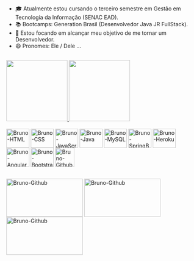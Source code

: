 - 🎓 Atualmente estou cursando o terceiro semestre em Gestão em Tecnologia da Informação (SENAC EAD).
- 📚 Bootcamps: Generation Brasil (Desenvolvedor Java JR FullStack).
- 🎯 Estou focando em alcançar meu objetivo de me tornar um Desenvolvedor.
- 😄 Pronomes: Ele / Dele ...
##
<div>
  <a href="https://github.com/BruRaptor">
  <img height="160em" src="https://github-readme-stats.vercel.app/api?username=BruRaptor&show_icons=true&theme=tokyonight&include_all_commits=true&count_private=true"/>
  <img height="160em" src="https://github-readme-stats.vercel.app/api/top-langs/?username=BruRaptor&layout=compact&langs_count=7&theme=tokyonight"/>
    </a>
    </div>
    
<div style="display: inline_block"><br>
  <img align="center" alt="Bruno-HTML" height="50" width="60" src="https://cdn.jsdelivr.net/gh/devicons/devicon/icons/html5/html5-original.svg">
  <img align="center" alt="Bruno-CSS" height="50" width="60" src="https://cdn.jsdelivr.net/gh/devicons/devicon/icons/css3/css3-original.svg">
  <img align="center" alt="Bruno-JavaScript" height="50" width="60" src="https://cdn.worldvectorlogo.com/logos/javascript-1.svg">
  <img align="center" alt="Bruno-Java" height="50" width="60" src="https://cdn.jsdelivr.net/gh/devicons/devicon/icons/java/java-original-wordmark.svg">
  <img align="center" alt="Bruno-MySQL" height="50" width="60" src="https://www.logo.wine/a/logo/MySQL/MySQL-Logo.wine.svg">
  <img align="center" alt="Bruno-SpringBoot" height="50" width="60" src="https://cdn.jsdelivr.net/gh/devicons/devicon/icons/spring/spring-original-wordmark.svg">
  <img align="center" alt="Bruno-Heroku" height="50" width="60" src="https://cdn.jsdelivr.net/gh/devicons/devicon/icons/heroku/heroku-plain-wordmark.svg">
  <img align="center" alt="Bruno-Angular" height="50" width="60" src="https://cdn.jsdelivr.net/gh/devicons/devicon/icons/angularjs/angularjs-original.svg">
  <img align="center" alt="Bruno-Bootstrap" height="50" width="60" src="https://cdn.jsdelivr.net/gh/devicons/devicon/icons/bootstrap/bootstrap-plain-wordmark.svg">
  <img align="center" alt="Bruno-Github" height="50" width="50" src="https://cdn-icons-png.flaticon.com/512/733/733553.png">
</div>

<div> <br>
  
  <a href="https://www.youtube.com/c/VidaSmart" target="_blank"><img align="center" alt="Bruno-Github" height="100" width="200" src="https://www.logo.wine/a/logo/YouTube/YouTube-Logo.wine.svg" target="_blank"></a>
  <a href="https://www.linkedin.com/in/bruno-kyo" target="_blank"><img align="center" alt="Bruno-Github" height="100" width="200" src="https://www.logo.wine/a/logo/LinkedIn/LinkedIn-Logo.wine.svg" target="_blank"></a>
  <a href = "mailto:brunoribeirokyo@gmail.com"><img align="center" alt="Bruno-Github" height="100" width="200" src="https://www.logo.wine/a/logo/Google/Google-Logo.wine.svg" target="_blank"></a>
